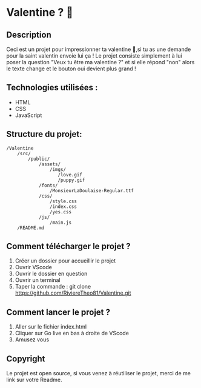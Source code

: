 # Valentine ? 💌

## Description
Ceci est un projet pour impressionner ta valentine 💌,si tu as une demande pour la saint valentin envoie lui ça !
Le projet consiste simplement à lui poser la question "Veux tu être ma valentine ?" et si elle répond "non" alors le texte change et le bouton oui devient plus grand !

## Technologies utilisées :
- HTML
- CSS
- JavaScript

## Structure du projet:
```
/Valentine 
    /src/
        /public/
            /assets/ 
                /imgs/
                   /love.gif
                   /puppy.gif
            /fonts/
                /MonsieurLaDoulaise-Regular.ttf
            /css/ 
                /style.css
                /index.css
                /yes.css
            /js/ 
                /main.js
    /README.md 
```
## Comment télécharger le projet ?
1. Créer un dossier pour accueillir le projet
2. Ouvrir VScode
3. Ouvrir le dossier en question
4. Ouvrir un terminal
5. Taper la commande : git clone https://github.com/RiviereTheo81/Valentine.git

## Comment lancer le projet ?
1. Aller sur le fichier index.html
2. Cliquer sur Go live en bas à droite de VScode
3. Amusez vous

## Copyright
Le projet est open source, si vous venez à réutiliser le projet, merci de me link sur votre Readme.


